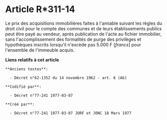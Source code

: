 # Article R*311-14

Le prix des acquisitions immobilières faites à l'amiable suivant les règles du droit civil pour le compte des communes et de
leurs établissements publics peut être payé au vendeur, après publication de l'acte au fichier immobilier, sans
l'accomplissement des formalités de purge des privilèges et hypothèques inscrits lorsqu'il n'excède pas 5.000 F [*francs*]
pour l'ensemble de l'immeuble acquis.

**Liens relatifs à cet article**

	**Anciens textes**:

	  - Décret n°62-1352 du 14 novembre 1962 - art. 6 (Ab)

	**Codifié par**:

	  - Décret n°77-241 1977-03-07

	**Créé par**:

	  - Décret n°77-241 1977-03-07 JORF et JONC 18 Mars 1977

